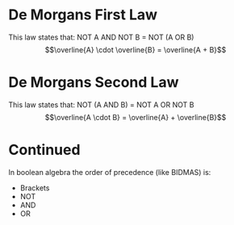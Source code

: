 # De Morgans First Law
This law states that:
NOT A AND NOT B = NOT (A OR B)
$$\overline{A} \cdot \overline{B} = \overline{A + B}$$

# De Morgans Second Law
This law states that:
NOT (A AND B) = NOT A OR NOT B
$$\overline{A \cdot B} = \overline{A} + \overline{B}$$

# Continued
In boolean algebra the order of precedence (like BIDMAS) is:
- Brackets
- NOT
- AND
- OR